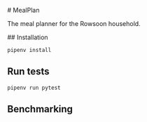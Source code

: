 # MealPlan

The meal planner for the Rowsoon household.

## Installation

`pipenv install`

## Run tests

`pipenv run pytest`

## Benchmarking
